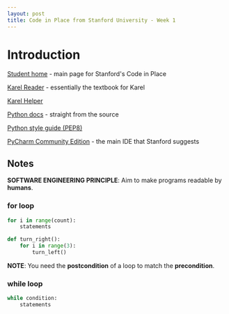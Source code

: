 ```yaml
---
layout: post
title: Code in Place from Stanford University - Week 1
---
```

# Introduction
[Student home](https://codeinplace.stanford.edu/cip4/studenthome) - main page for Stanford's Code in Place

[Karel Reader](https://compedu.stanford.edu/karel-reader/docs/python/en/intro.html) - essentially the textbook for Karel

[Karel Helper](https://karelhelper.com) 


[Python docs](https://docs.python.org/3/) - straight from the source

[Python style guide (PEP8)](https://pep8.org/)

[PyCharm Community Edition](https://www.jetbrains.com/pycharm/download) - the main IDE that Stanford suggests

## Notes

**SOFTWARE ENGINEERING PRINCIPLE**: Aim to make programs readable by **humans**.

### for loop
```py
for i in range(count):
    statements
```

```py
def turn_right():
    for i in range(3):
        turn_left()
```

**NOTE**: You need the **postcondition** of a loop to match the **precondition**. 

### while loop
```py
while condition:
    statements
```